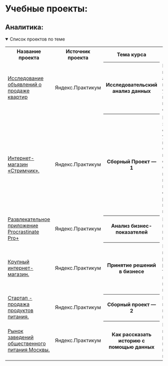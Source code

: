 # Учебные проекты:

## Аналитика:
<details open>
  <summary>Список проектов по теме</summary>
<table>
<tr>
  <th>Название проекта</th>
  <th>Источник проекта</th>
  <th>Тема курса</th>
  <th>Описание</th>
  <th>Стек</th>
</tr> 

<tr>
    <td><a href = "https://github.com/Alla-Kuhtenko/Portfolio_YP/tree/main/Apartment-sales"> Исследование объявлений о продаже квартир</a></td>
  <td>Яндекс.Практикум</td>
  <th>Исследовательский анализ данных</th>
  <td>Провести исследовательский анализ данных, который поможет установить параметры, влияющие на цену объектов. </td>
  <td>pandas, seaborn, matplotlib.pyplot</td>
</tr>

<tr>
    <td><a href = "https://github.com/Alla-Kuhtenko/Portfolio_YP/tree/main/Online-computer-games-store">  Интернет-магазин «Стримчик». </a></td>
  <td>Яндекс.Практикум</td>
  <th>Сборный Проект — 1</th>
  <td>Выявление закономерностей, определяющих успешность компьютерных игр. Отработка принципов работы с данными. Cделать ставку на потенциально популярный продукт и спланировать рекламные кампании на 2017 г.</td>
  <td>pandas, seaborn, matplotlib, numpy, scipy</td>
</tr>

<tr>
    <td><a href = "https://github.com/Alla-Kuhtenko/Portfolio_YP/tree/main/Entertainment-app-Procrastinate-Pro%2B"> Развлекательное приложение Procrastinate Pro+</a></td>
  <td>Яндекс.Практикум</td>
  <th>Анализ бизнес-показателей</th>
  <td>Разобраться в причинах убытков и помочь компании выйти в плюс. </td>
  <td>pandas, seaborn, numpy, matplotlib.pyplot</td>
</tr>

<tr>
    <td><a href = "https://github.com/Alla-Kuhtenko/Portfolio_YP/tree/main/Business-decision-making"> Крупный интернет-магазин.</a></td>
  <td>Яндекс.Практикум</td>
  <th>Принятие решений в бизнесе</th>
  <td>Приоритизация гипотез и принятие решений по результатам A/B-теста. Увеличение выручки крупного интернет-магазина. </td>
  <td>pandas, seaborn, numpy, matplotlib.pyplot, scipy</td>
</tr>

<tr>
    <td><a href = "https://github.com/Alla-Kuhtenko/Portfolio_YP/tree/main/Startup-food-sales"> Стартап - продажа продуктов питания.</a></td>
  <td>Яндекс.Практикум</td>
  <th>Сборный проект — 2</th>
  <td>Изучить поведение пользователей мобильного приложения. </td>
  <td>pandas, seaborn, numpy, matplotlib.pyplot, scipy</td>
</tr>

<tr>
    <td><a href = "https://github.com/Alla-Kuhtenko/Portfolio_YP/tree/main/public-catering-moscow-places"> Рынок заведений общественного питания Москвы.</a></td>
  <td>Яндекс.Практикум</td>
  <th>Как рассказать историю с помощью данных</th>
  <td>Подготовить исследование рынка Москвы для выбора подходящего инвесторам места.</td>
  <td>pandas, seaborn, numpy, matplotlib.pyplot, pathlib, folium</td>
</tr>
